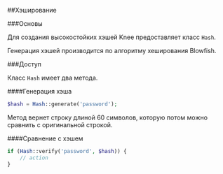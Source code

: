 
##Хэширование

###Основы

Для создания высокостойких хэшей Knee предоставляет класс `Hash`.

Генерация хэшей производится по алгоритму хеширования Blowfish.

###Доступ

Класс `Hash` имеет два метода.

####Генерация хэша

```php
$hash = Hash::generate('password');
```

Метод вернет строку длиной 60 символов, которую потом можно сравнить с оригинальной строкой.

####Сравнение с хэшем

```php
if (Hash::verify('password', $hash)) {
	// action
}
```

